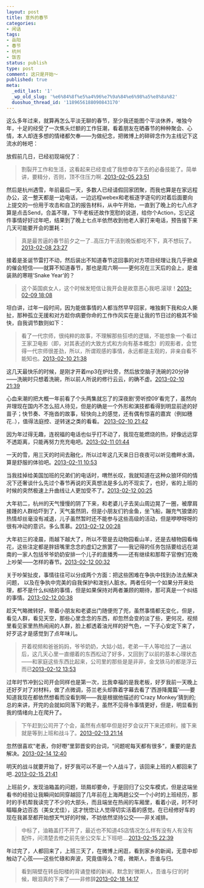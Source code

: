 ```yaml
---
layout: post
title: 意外的春节
categories:
- 闲话
tags:
- 岳阳
- 春节
- 杭州
- 饭否
status: publish
type: post
comment: 这只是开始～
published: true
meta:
  _edit_last: '1'
  _wp_old_slug: '%e6%84%8f%e5%a4%96%e7%9a%84%e6%98%a5%e8%8a%82'
  duoshuo_thread_id: '1189656188090843170'
---
```


这么多年过来，就算再怎么平淡无聊的春节，至少我还能图个平淡休养，唯独今年，十足的经受了一次焦头烂额的工作狂潮，看着朋友在晒春节的种种聚会、心情，本人却连多想的情绪都欠奉——为做纪念，把微博上的碎碎念作为主线记下这流水的帐吧：

放假前几日，已经初现端倪了：

> 割裂开工作和生活，这看起来已经变成了我想幸存下去的必备技能了。简单讲，要精分，否则，顶不住压力啊..[2013-02-05 23:51](http://fanfou.com/statuses/AOUuWVI90dY)    

然后是杭州遇雪，年前最后一天，多数人已经请假回家团聚，而我也算是在家远程办公，这一整天都是一边电话，一边远程webex和老板逐字逐句的对着后面要向上提交的一份用于攻击和自卫的报告材料，从中午开始，一直到了晚上的七八点才算是点击Send，合盖不理，下午老板还故作宽慰的说道，给你个Action，忘记这件事情好好过年吧，结果到了晚上七点半依然收到他老人家打来电话，预告接下来几天可能要开会的噩耗：

> 真是最苦逼的春节前夕之一了..高压力干活到晚饭都吃不下，真不想玩了。[2013-02-08 23:27](http://fanfou.com/statuses/OZDgcbz2b3M)    

接着是圣诞节雷打不动，然后装出不知道春节这回事的对方项目经理让我几乎掀桌的催会短信——就算不知道春节，那也是周六啊——更何况在三天后的会上，是谁装熟的寒暄‘Snake Year’的？

> 这个英国疯女人，这个时候发短信让我开会是故意恶心我吧.滚球！[2013-02-09 18:08](http://fanfou.com/statuses/kbVrAiZM6bU)    

坦白讲，过年一段时间，因为能做事情的人都当然早早回家，唯独剩下我和众人撕扯，那种孤立无援和对方趁你病要你命的工作作风实在是让我的节日过的极其不愉快，自我调节数则如下：

> 看了一代宗师，很纯粹的故事，不理解那些狂喷的逻辑，不能想象一个看过王家卫电影（即，对其表述的大致方式和方向有基本概念）的观影者，会觉得一代宗师很差劲，所以，所谓观感的事情，永远都是主观的，非亲自看不能知也。[2013-02-10 21:38](http://fanfou.com/statuses/l3TyeURV548)



这几天最快乐的时候，是刚才开着mp3在炉灶旁，然后放空脑子洗碗的20分钟——洗碗时只想着洗碗，所以前人所说的修行云云，的确不虚。[2013-02-10 21:39](http://fanfou.com/statuses/n_5pJc3Q26o)

心血来潮的把大概一年前看了个头两集就忘了的深夜剧‘旁听控09’看完了，虽然向井理现在国内不怎么招人待见，但是的确是一个外形和演技都看得到明显前途的好苗子；快节奏、不拖沓的故事，轻快向上的感觉，还有偶有惊喜的嘉宾（例如穗花..），值得法庭控、逆转迷之类的看看。 [2013-02-10 21:42](http://fanfou.com/statuses/xqRSJfWTIhg)

因为年过得无趣，连祝福的电话也似乎打不动了，我现在能燃烧的热，好像远远穿不透距离，只能再努力充充电吧。[2013-02-11 01:44](http://fanfou.com/statuses/mW8oGdfBCLY)

一天的雪，用三天的时间去融化，所以过年这几天来日日夜夜可以听见檐畔水滴，算是舒服的体验吧。[2013-02-11 10:53](http://fanfou.com/statuses/LVy5DlwIAZ4)

当我挂掉给美国加班的兄弟们的电话时，喟然长叹，我就知道在这种众狼环伺的情况下还奢谈什么先过个春节再说的天真想法是多么的不现实了，也好，省的上班的时候的突然极速上升曲线让人更加受不了。[2013-02-12 00:25](http://fanfou.com/statuses/3p6p7a_kGnM)

大年初二，杭州的天气慢慢的阴了下来，和老婆儿子去吴山周边晃了一圈，被摩肩接踵的人群给吓到了，天气虽然阴，但是小朋友们钓金鱼，坐飞船，蹦充气狼堡的热情却丝毫没有减退，儿子虽然暂时还不能参与这些高级的活动，但是咿咿呀呀的很有冲动的意识。多么羡慕。[2013-02-12 00:28](http://fanfou.com/statuses/LFjC9EMAQ4g)

大年初三的凌晨，雨越下越大了，所以不管是去动物园看山羊，还是去植物园看梅花，这些注定都是胖妞嘴里念念的虚幻之旅罢了——我记得的任务包括要给远在湖南的一家人包括爷爷奶奶安排一个儿子的直播秀——还有继续和那帮子官僚们在晚上吵架——怎样的春节。[2013-02-12 00:32](http://fanfou.com/statuses/xcvIF-DrsCg)

关于吵架扯皮，事情往往可以分成两个方面：把这些困难在争执中找到办法去解决问题， 以及在争执中完美的自我保护和泼别人脏水。两者任何一个如果分开来处理，都不是什么纠结的事情，但是如果保持对两者兼顾的期待，那可真是一个纠结的事情。[2013-02-12 00:38](http://fanfou.com/statuses/QqGvK1LCNio)    

趁天气略微转好，带着小朋友和老婆出门随便兜了兜，虽然事情都无变化，但是，看见人群，看见天空，那些心里念念的东西，却忽然会变的淡了些，更何况，视频里看见家里热热闹闹的人群，脸上都透着油光样的好气色，一下子心安定下来了，好歹这才是感觉到了点年味儿。

> 开着视频和爸爸妈妈，爷爷奶奶，大姑小姑，老弟一干人等哈拉了一通以后，这几天心里一直绷着的东西松动了好多，又回到了以前的基本心理状态——和家庭这些东西比起来，公司里的那些是是非非，金戈铁马的都是浮云而已[2013-02-12 13:53](http://fanfou.com/statuses/silGTBKn01o)    

过年时节冲到公司开会同样也是第一次，比我幸福的是我老板，好歹我前一天晚上还好歹对了对材料，做了点微调，芬兰老头却靠着字幕去看了‘西游降魔篇’——要知道我现在都依然想看而没看到啊——我是根据他描述的‘Crazy Monkey’猜到的;总的来讲，开完的会就如同落下的靴子，虽然不见得令事情更好，但是，明显看到我的情绪向上在爬升了。

> 下午赶到公司开了个会，虽然有点郁卒但是好歹会议开下来还顺利，接下来就是等到上班和战斗了。[2013-02-13 21:14](http://fanfou.com/statuses/OWkjcIAdOv8)

忽然很喜欢“老表，你好嘢”里郭晋安的台词，“问题呢每天都有很多”，重要的是去解决。[2013-02-14 12:40](http://fanfou.com/statuses/09Hyyu49Q00)

明天的战斗就要开始了，好歹我可以不是一个人战斗了，该回来上班的人都回来了吧..[2013-02-15 21:41](http://fanfou.com/statuses/FIOFK8WARVg)    

上班前夕，发现油箱盖的问题，琐屑却要命，于是回归了公交车模式，但是这端坐看书的经验让我瞬间如同穿越回了几年前在上海两趟公交一个小时的上班经历，那时的手机帮我读完了不少的大部头，而且端坐在热闹的车厢里，看着小说，时不时瞄瞄身边百态（美女尤佳），这才恍惚让人觉得切实活着的感觉。在已经修好车的现在我甚至都开始想天气好的时候，不妨依然坚持公交——非关减排。

> 中标了，油箱盖打不开了，最近也不知道4S店情况怎么样有没有人有没有配件，问清楚去修之前先坐公交车上下班吧....[2013-02-15 22:39](http://fanfou.com/statuses/OTNYW_9joAE)    

年过完了，人都回来了，上班三天了，在微博上闲逛，看到家乡的新闻，无意中却触动了心弦——这些忙碌和奔波，究竟值得么？噫，微斯人，吾谁与归。

> 看到隔壁在转岳阳楼的背诵登楼的新闻，默念到‘微斯人，吾谁与归’的时候，眼泪真的下来了——非修辞[2013-02-18 14:17](http://fanfou.com/statuses/PH0sNW5I1TE)    
